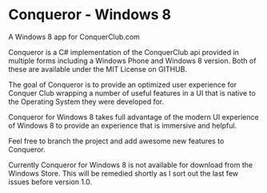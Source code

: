 Conqueror - Windows 8
=====================

A Windows 8 app for ConquerClub.com

Conqueror is a C# implementation of the ConquerClub api provided in multiple forms including a Windows Phone and Windows 8 version. Both of these are available under the MIT License on GITHUB.

The goal of Conqueror is to provide an optimized user experience for Conquer Club wrapping a number of useful features in a UI that is native to the Operating System they were developed for.

Conqueror for Windows 8 takes full advantage of the modern UI experience of Windows 8 to provide an experience that is immersive and helpful.

Feel free to branch the project and add awesome new features to Conqueror.

Currently Conqueror for Windows 8 is not available for download from the Windows Store. This will be remedied shortly as I sort out the last few issues before version 1.0.
